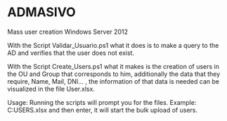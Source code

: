 # ADMASIVO
Mass user creation Windows Server 2012

With the Script Validar_Usuario.ps1 what it does is to make a query to the AD and verifies that the user does not exist.

With the Script Create_Users.ps1 what it makes is the creation of users in the OU and Group that corresponds to him, additionally the data that they require, Name, Mail, DNI... , the information of that data is needed can be visualized in the file User.xlsx.

Usage:
Running the scripts will prompt you for the files.
Example:
C:USERS.xlsx
and then enter, it will start the bulk upload of users.

